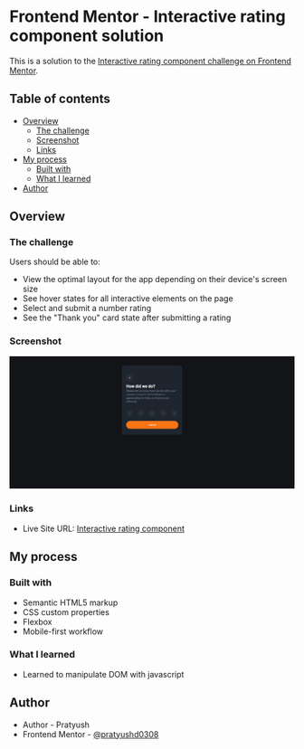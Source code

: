# Frontend Mentor - Interactive rating component solution

This is a solution to the [Interactive rating component challenge on Frontend Mentor](https://www.frontendmentor.io/challenges/interactive-rating-component-koxpeBUmI).

## Table of contents

- [Overview](#overview)
  - [The challenge](#the-challenge)
  - [Screenshot](#screenshot)
  - [Links](#links)
- [My process](#my-process)
  - [Built with](#built-with)
  - [What I learned](#what-i-learned)
- [Author](#author)


## Overview

### The challenge

Users should be able to:

- View the optimal layout for the app depending on their device's screen size
- See hover states for all interactive elements on the page
- Select and submit a number rating
- See the "Thank you" card state after submitting a rating

### Screenshot

![](./screenshot.jpg)

### Links


- Live Site URL: [Interactive rating component](https://pratyush-dehury.github.io/Interactive-rating-component/)

## My process

### Built with

- Semantic HTML5 markup
- CSS custom properties
- Flexbox
- Mobile-first workflow


### What I learned

- Learned to manipulate DOM with javascript


## Author

- Author - Pratyush
- Frontend Mentor - [@pratyushd0308](https://www.frontendmentor.io/profile/pratyushd0308)

